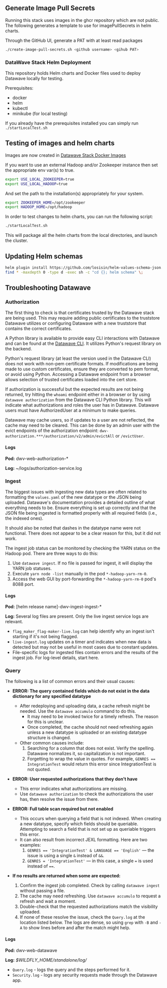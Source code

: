 ## Generate Image Pull Secrets ##
Running this stack uses images in the ghcr repository which are not public. The following generates a template to use for imagePullSecrets in helm charts.


Through the GitHub UI, generate a PAT with at least read packages

```bash
./create-image-pull-secrets.sh <github username> <gihub PAT>
```


### DataWave Stack Helm Deployment ###

This repository holds Helm charts and Docker files used to deploy Datawave locally for testing. 

Prerequisites:

* docker
* helm
* kubectl
* minikube (for local testing)


If you already have the prerequisites installed you can simply run `./startLocalTest.sh`





## Testing of images and helm charts ##

Images are now created in [Datawave Stack Docker Images](https://github.com/nationalSecurityAgency/datawave-stack-docker-images)

If you want to use an external Hadoop and/or Zookeeper instance then set the appropriate env var(s) to true.
```bash
export USE_LOCAL_ZOOKEEPER=true
export USE_LOCAL_HADOOP=true
```

And set the path to the installation(s) appropriately for your system.
```bash
export ZOOKEEPER_HOME=/opt/zookeeper
export HADOOP_HOME=/opt/hadoop
```

In order to test changes to helm charts, you can run the following script:
```bash
./startLocalTest.sh
```
This will package all the helm charts from the local directories, and launch the cluster.

## Updating Helm schemas
```bash
helm plugin install https://github.com/losisin/helm-values-schema-json.git
find * -maxdepth 0 -type d -exec sh -c "cd {}; helm schema" \;
```

## Troubleshooting Datawave

### Authorization
The first thing to check is that certificates trusted by the Datawave stack are being used. This may require adding public certificates to the truststore Datawave utilizes or configuring Datawave with a new truststore that contains the correct certificates.

A Python library is available to provide easy CLI interactions with Datawave and can be found at the [Datawave CLI](https://github.com/AFMC-MAJCOM/datawave-cli). It utilizes Python's request library on the backend.

Python's request library (at least the version used in the Datawave CLI) does not work with non-pem certificate formats. If modifications are being made to use custom certificates, ensure they are converted to pem format, or avoid using Python. Accessing a Datawave endpoint from a browser allows selection of trusted certificates loaded into the cert store.

If authorization is successful but the expected results are not being returned, try hitting the `whoami` endpoint either in a browser or by using `datawave authorization` from the Datawave CLI Python library. This will indicate what authorizations and roles the user has in Datawave. Datawave users must have AuthorizedUser at a minimum to make queries.

Datawave may cache users, so if updates to a user are not reflected, the cache may need to be cleared. This can be done by an admin user with the evict endpoints of the authorization endpoint: `dwv-authorization.***/authorization/v2/admin/evictAll` or `/evictUser`.

#### Logs
**Pod:** dwv-web-authorization-*

**Log:** ~/logs/authorization-service.log

### Ingest
The biggest issues with ingesting new data types are often related to formatting the `values.yaml` of the new datatype or the JSON being uploaded. Datawave's documentation provides a detailed outline of what everything needs to be. Ensure everything is set up correctly and that the JSON file being ingested is formatted properly with all required fields (i.e., the indexed ones).

It should also be noted that dashes in the datatype name were not functional. There does not appear to be a clear reason for this, but it did not work.

The ingest job status can be monitored by checking the YARN status on the Hadoop pod. There are three ways to do this:
1) Use `datawave ingest`. If no file is passed for ingest, it will display the YARN job statuses.
1) Execute `yarn node -list` manually in the pod `*-hadoop-yarn-rm-0`.
1) Access the web GUI by port-forwarding the `*-hadoop-yarn-rm-0` pod's 8088 port.

#### Logs
**Pod:** [helm release name]-dwv-ingest-ingest-*

**Log:**
Several log files are present. Only the live ingest service logs are relevant.
* `flag_maker_flag-maker-live.log` can help identify why an ingest isn't starting if it's not being flagged.
* `live-ingest.log` updates on a timer and indicates when new data is detected but may not be useful in most cases due to constant updates.
* File-specific logs for ingested files contain errors and the results of the ingest job. For log-level details, start here.

### Query
The following is a list of common errors and their usual causes:
* **ERROR: The query contained fields which do not exist in the data dictionary for any specified datatype**
  * After redeploying and uploading data, a cache refresh might be needed. Use the `datawave accumulo` command to do this.
    * It may need to be invoked twice for a timely refresh. The reason for this is unclear.
    * Once completed, the cache should not need refreshing again unless a new datatype is uploaded or an existing datatype structure is changed.
  * Other common causes include:
    1) Searching for a column that does not exist. Verify the spelling. Datawave normalizes it, so capitalization is not important.
    1) Forgetting to wrap the value in quotes. For example, `GENRES == IntegrationTest` would return this error since IntegrationTest is not quoted.

* **ERROR: User requested authorizations that they don't have**
  * This error indicates what authorizations are missing.
  * Use `datawave authorization` to check the authorizations the user has, then resolve the issue from there.

* **ERROR: Full table scan required but not enabled**
  * This occurs when querying a field that is not indexed. When creating a new datatype, specify which fields should be queriable. Attempting to search a field that is not set up as queriable triggers this error.
  * It can also result from incorrect JEXL formatting. Here are two examples:
    1) `GENRES == 'IntegrationTest' & LANGUAGE == 'English'` — the issue is using a single `&` instead of `&&`.
    1) `GENRES = 'IntegrationTest'` — in this case, a single `=` is used instead of `==`.

* **If no results are returned when some are expected:**
  1) Confirm the ingest job completed. Check by calling `datawave ingest` without passing a file.
  1) The cache may need refreshing. Use `datawave accumulo` to request a refresh and wait a moment.
  1) Double-check that the requested authorizations match the visibility uploaded.
  1) If none of these resolve the issue, check the `Query.log` at the location listed below. The logs are dense, so using `grep` with `-B` and `-A` to show lines before and after the match might help.

#### Logs
**Pod:** dwv-web-datawave

**Log:** *$WILDFLY_HOME/standalone/log/*
  * `Query.log` - logs the query and the steps performed for it.
  * `Security.log` - logs any security requests made through the Datawave app.
